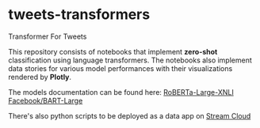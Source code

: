 # tweets-transformers
Transformer For Tweets

This repository consists of notebooks that implement **zero-shot** classification using language transformers. The notebooks also implement data stories for various model performances with their visualizations rendered by **Plotly**.

The models documentation can be found here:
[RoBERTa-Large-XNLI](https://huggingface.co/joeddav/xlm-roberta-large-xnli)
[Facebook/BART-Large](https://huggingface.co/facebook/bart-large)

There's also python scripts to be deployed as a data app on [Stream Cloud](https://streamlit.io/cloud)
